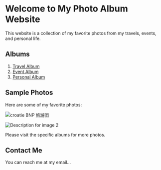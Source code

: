 # Welcome to My Photo Album Website

This website is a collection of my favorite photos from my travels, events, and personal life.

## Albums

1. [Travel Album](travel.md)
2. [Event Album](event.md)
3. [Personal Album](personal.md)

## Sample Photos

Here are some of my favorite photos:

![croatie BNP 旅游团](https://github.com/skalce0/lesharicots/blob/main/IMG_8445.JPG)

![Description for image 2](https://raw.githubusercontent.com/skalce0/lesharicots/main/IMG_8445.JPG)

Please visit the specific albums for more photos.

## Contact Me

You can reach me at my email...
